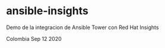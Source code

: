 # ansible-insights

Demo de la integracion de Ansible Tower con Red Hat Insights

Colombia Sep 12 2020
